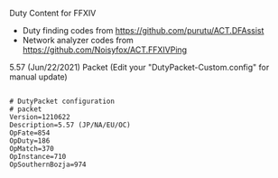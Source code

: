 Duty Content for FFXIV

* Duty finding codes from https://github.com/purutu/ACT.DFAssist
* Network analyzer codes from https://github.com/Noisyfox/ACT.FFXIVPing


5.57 (Jun/22/2021) Packet (Edit your "DutyPacket-Custom.config" for manual update)
<pre><code>
# DutyPacket configuration
# packet
Version=1210622
Description=5.57 (JP/NA/EU/OC)
OpFate=854
OpDuty=186
OpMatch=370
OpInstance=710
OpSouthernBozja=974
</code></pre>


